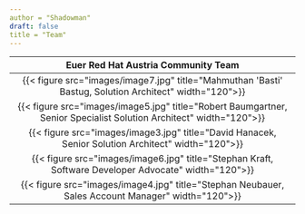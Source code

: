 ```yaml
---
author = "Shadowman"
draft: false
title = "Team"
---
```


 Euer Red Hat Austria Community Team |  
| :---: | 
| {{< figure src="images/image7.jpg" title="Mahmuthan 'Basti' Bastug, Solution Architect" width="120">}} |
| {{< figure src="images/image5.jpg" title="Robert Baumgartner, Senior Specialist Solution Architect" width="120">}} |
| {{< figure src="images/image3.jpg" title="David Hanacek, Senior Solution Architect" width="120">}}  |
| {{< figure src="images/image6.jpg" title="Stephan Kraft, Software Developer Advocate" width="120">}} |
| {{< figure src="images/image4.jpg" title="Stephan Neubauer, Sales Account Manager" width="120">}} |
